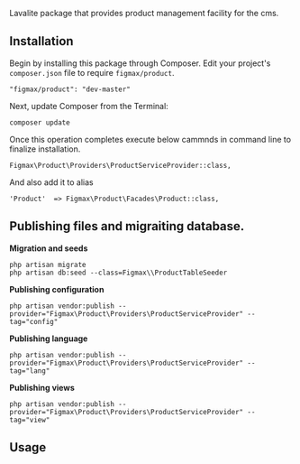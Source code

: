 Lavalite package that provides product management facility for the cms.

## Installation

Begin by installing this package through Composer. Edit your project's `composer.json` file to require `figmax/product`.

    "figmax/product": "dev-master"

Next, update Composer from the Terminal:

    composer update

Once this operation completes execute below cammnds in command line to finalize installation.

    Figmax\Product\Providers\ProductServiceProvider::class,

And also add it to alias

    'Product'  => Figmax\Product\Facades\Product::class,

## Publishing files and migraiting database.

**Migration and seeds**

    php artisan migrate
    php artisan db:seed --class=Figmax\\ProductTableSeeder

**Publishing configuration**

    php artisan vendor:publish --provider="Figmax\Product\Providers\ProductServiceProvider" --tag="config"

**Publishing language**

    php artisan vendor:publish --provider="Figmax\Product\Providers\ProductServiceProvider" --tag="lang"

**Publishing views**

    php artisan vendor:publish --provider="Figmax\Product\Providers\ProductServiceProvider" --tag="view"


## Usage


